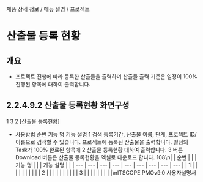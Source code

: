 <!--breadcrumb:제품 상세 정보 / 메뉴 설명 / 프로젝트--><span class="md-breadcrumb">제품 상세 정보 / 메뉴 설명 / 프로젝트</span>
# 산출물 등록 현황
<!--5th-h2-toc-->
## 개요

- 프로젝트 진행에 따라 등록한 산출물을 출력하며 산출물 출력 기준은 일정이 100% 진행된 항목에 대하여 출력합니다.
## 2.2.4.9.2 산출물 등록현황 화면구성
1
3
2
[산출물 등록현황]
- 사용방법
순번 기능 명 기능 설명
1 검색 등록기간, 산출물 이름, 단계, 프로젝트 ID/이름으로 검색할 수 있습니다.
프로젝트에 등록된 산출물을 출력합니다. 일정의 Task가 100% 완료된 항목에
2 산출물 등록현황
대하여 출력합니다.
3 버튼 Download 버튼은 산출물 등록현황을 엑셀로 다운로드 합니다.
108\n|  | 순번 |  |  | 기능 명 |  |  | 기능 설명 |  |
| --- | --- | --- | --- | --- | --- | --- | --- | --- |
| 1 |  |  |  |  |  |  |  |  |
| 2 |  |  |  |  |  |  |  |  |
| 3 |  |  |  |  |  |  |  |  |\nITSCOPE PMOv9.0 사용자설명서
